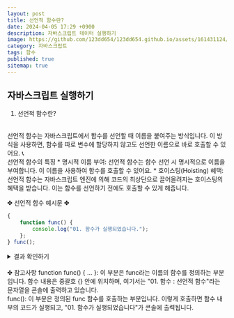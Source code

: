 ```yaml
---
layout: post
title: 선언적 함수란?
date: 2024-04-05 17:29 +0900
description: 자바스크립트 데이터 실행하기
image: https://github.com/123dd654/123dd654.github.io/assets/161431124/259eefec-485f-4de7-809a-9678444c08c2
category: 자바스크립트
tags: 함수
published: true
sitemap: true
---
```




## 자바스크립트 실행하기<br />

01. 선언적 함수란?
<br />                
선언적 함수는 자바스크립트에서 함수를 선언할 때 이름을 붙여주는 방식입니다.
이 방식을 사용하면, 함수를 따로 변수에 할당하지 않고도 선언한 이름으로 바로 호출할 수 있어요. 📞
<br />
선언적 함수의 특징
* 명시적 이름 부여: 선언적 함수는 함수 선언 시 명시적으로 이름을 부여합니다. 이 이름을 사용하여 함수를 호출할 수 있어요.
* 호이스팅(Hoisting) 혜택: 선언적 함수는 자바스크립트 엔진에 의해 코드의 최상단으로 끌어올려지는 호이스팅의 혜택을 받습니다.
이는 함수를 선언하기 전에도 호출할 수 있게 해줍니다.
<br />

✤ 선언적 함수 예시문 ✤
````javascript 
{
    function func() {
        console.log("01. 함수가 실행되었습니다.");
    };
} func();
````

<div class="result">
<details>
   <summary>결과 확인하기</summary>
   <div>
         <b> 01. 함수가 실행되었습니다. </b>
   </div>
</details>
</div>

<br />
✤ 참고사항
function func() { ... }: 이 부분은 func라는 이름의 함수를 정의하는 부분입니다.
함수 내용은 중괄호 {} 안에 위치하며, 여기서는 "01. 함수 : 선언적 함수"라는 문자열을 콘솔에 출력하고 있습니다.

<br />
func(): 이 부분은 정의된 func 함수를 호출하는 부분입니다. 이렇게 호출하면 함수 내부의 코드가 실행되고,
"01. 함수가 실행되었습니다"가 콘솔에 출력됩니다.


                